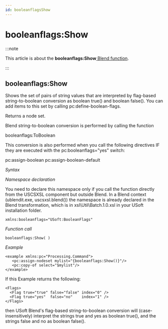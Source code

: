 ```yaml
---
id: booleanflagsShow
---
```


# booleanflags:Show




:::note

This article is about the **booleanflags:Show**[ Blend function](/docs/Repositories/Blend_functions).

:::

## **booleanflags:Show**

Shows the set of pairs of string values that are interpreted by flag-based string-to-boolean conversion as boolean true() and boolean false(). You can add items to this set by calling pc:define-boolean-flags.

Returns a node set.

Blend string-to-boolean conversion is performed by calling the function

booleanflags:ToBoolean

This conversion is also performed when you call the following directives IF they are executed with the pc:booleanflags="yes" switch:

pc:assign-boolean
pc:assign-boolean-default

*Syntax*

*Namespace declaration*

You need to declare this namespace only if you call the function directly from the USCSXSL component but outside Blend. In a Blend context (ublendit.exe, uscsxsl.blend()) the namespace is already declared in the Blend transformation, which is in xsl\\Util\\Batch.1.0.xsl in your USoft installation folder.

```
xmlns:booleanflags="USoft:BooleanFlags"
```

*Function call*

```
booleanflags:Show( )
```

*Example*

```language-xml
<example xmlns:pc="Processing.Command">
   <pc:assign-nodeset mylist="{booleanflags:Show()}"/>
   <pc:copy-of select="$mylist"/>
</example>
```

If this Example returns the following:

```language-xml
<Flags>
  <Flag true="true" false="false" index="0" />
  <Flag true="yes"  false="no"    index="1" />
</Flags>
```

then USoft Blend's flag-based string-to-boolean conversion will (case-insensitively) interpret the strings true and yes as boolean true(), and the strings false and no as boolean false().